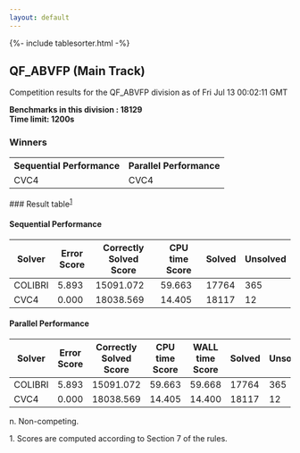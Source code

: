 ```yaml
---
layout: default
---
```

{%- include tablesorter.html -%}

##  QF_ABVFP (Main Track)

Competition results for the QF_ABVFP division as of Fri Jul 13 00:02:11 GMT

**Benchmarks in this division : 18129  
Time limit: 1200s** 

### Winners
<table>
<tr><th class="center">Sequential Performance</th><th class="center">Parallel Performance</th></tr>
<tr class="center"><td>CVC4</td><td>CVC4</td></tr></table>
### Result table<sup><a href="#fn1">1</a></sup>

#### Sequential Performance

<table id="sequential" class="result sorted">
<thead><tr class="center">
  <th>Solver</th>
  <th>Error Score</th>
  <th>Correctly Solved Score</th>
  <th>CPU time Score</th>
  <th>Solved</th>
  <th>Unsolved</th>
</tr></thead><tr>
  <td>COLIBRI</td>
  <td>5.893</td>
  <td>15091.072</td>
  <td>59.663</td>
<td>17764</td>
<td>365</td>
</tr><tr>
  <td>CVC4</td>
  <td>0.000</td>
  <td>18038.569</td>
  <td>14.405</td>
<td>18117</td>
<td>12</td>
</tr></table>

#### Parallel Performance

<table id="parallel" class="result sorted">
<thead><tr class="center">
  <th>Solver</th>
  <th>Error Score</th>
  <th>Correctly Solved Score</th>
  <th>CPU time Score</th>
  <th>WALL time Score</th>
  <th>Solved</th>
  <th>Unsolved</th>
</tr></thead><tr>
  <td>COLIBRI</td>
<td>5.893</td><td>15091.072</td><td>59.663</td><td>59.668</td><td>17764</td><td>365</td></tr><tr>
  <td>CVC4</td>
<td>0.000</td><td>18038.569</td><td>14.405</td><td>14.400</td><td>18117</td><td>12</td></tr></table>
 <span id="fn"> n. Non-competing. </span>

 <span id="fn1"> 1. Scores are computed according to Section 7 of the rules. </span>


